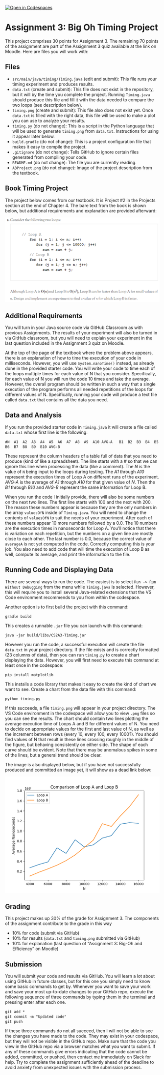 [![Open in Codespaces](https://classroom.github.com/assets/launch-codespace-7f7980b617ed060a017424585567c406b6ee15c891e84e1186181d67ecf80aa0.svg)](https://classroom.github.com/open-in-codespaces?assignment_repo_id=13683537)
# Assignment 3: Big Oh Timing Project

This project comprises 30 points for Assignment 3. The remaining 70 points of the assignment are part of the Assignment 3 quiz available at the link on Moodle. Here are files you will work with:

## Files

- `src/main/java/timing/Timing.java` (edit and submit): This file runs your timing experiment and produces results.
- `data.txt` (create and submit): This file does not exist in the repository, but it will by the time you complete the project. Running `Timing.java` should produce this file and fill it with the data needed to compare the two loops (see description below).
- `timing.png` (create and submit): This file also does not exist yet. Once `data.txt` is filled with the right data, this file will be used to make a plot you can use to analyze your results.
- `timing.py` (do not change): This is a script in the Python language that will be used to generate `timing.png` from `data.txt`. Instructions for using it appear later below.
- `build.gradle` (do not change): This is a project configuration file that makes it easy to compile the project.
- `.gitignore` (do not change): Tells GitHub to ignore certain files generated from compiling your code.
- `README.md` (do not change): The file you are currently reading.
- `A3Project.png` (do not change): Image of the project description from the textbook.

## Book Timing Project

The project below comes from our textbook. It is Project #2 in the Projects section at the end of Chapter 4. The bare text from the book is shown below, but additional requirements and explanation are provided afterward:

![Project description from book](A3Project.png)

## Additional Requirements

You will turn in your Java source code via GitHub Classroom as with previous Assignments. The results of your experiment will also be turned in via GitHub classroom, but you will need to explain your experiment in the last question included in the Assignment 3 quiz on Moodle.

At the top of the page of the textbook where the problem above appears, there is an explanation of how to time the execution of your code in milliseconds. However, you will use `System.nanoTime()` instead, as already done in the provided starter code. You will write your code to time each of the loops multiple times for each value of N that you consider. Specifically, for each value of N you will run the code 10 times and take the average. However, the overall program should be written in such a way that a single execution of the program performs all needed repetitions of the loops for different values of N. Specifically, running your code will produce a text file called `data.txt` that contains all the data you need.

## Data and Analysis

If you run the provided starter code in `Timing.java` it will create a file called `data.txt` whose first line is the following:
```
#N	A1	A2	A3	A4	A5	A6	A7	A8	A9	A10	AVG-A	B1	B2	B3	B4	B5	B6	B7	B8	B9	B10	AVG-B
```

These represent the column headers of a table full of data that you need to produce (kind of like a spreadsheet). The line starts with a *#* so that we can ignore this line when processing the data (like a comment). The *N* is the value of `N` being input to the loops during testing. The *A1* through *A10* represent the execution times of Loop A on different runs of the experiment. *AVG-A* is the average of *A1* through *A10* for that given value of *N*. Then the *B1* through *B10* and *AVG-B* represent the same information for Loop B.

When you run the code I initially provide, there will also be some numbers on the next two lines. The first line starts with 100 and the next with 200. The reason these numbers appear is because they are the only numbers in the array `valuesOfN` inside of `Timing.java`. You will need to change the contents of `valuesOfN` to suit the needs of your experiment. After each of these numbers appear 10 more numbers followed by a 0.0. The 10 numbers are the execution times in nanoseconds for Loop A. You'll notice that there is variation on each repetition, but the numbers on a given line are mostly close to each other. The last number is 0.0, because the correct value of `averageA` is not yet computed in the code. Correctly computing this is your job. You also need to add code that will time the execution of Loop B as well, compute its average, and print the information to the file.

## Running Code and Displaying Data

There are several ways to run the code. The easiest is to select `Run -> Run Without Debugging` from the menu while `Timing.java` is selected. However, this will require you to install several Java-related extensions that the VS Code environment recommends to you from within the codespace.

Another option is to first build the project with this command:

```
gradle build
```

This creates a runnable `.jar` file you can launch with this command:

```
java -jar build/libs/CS2A3-Timing.jar
```

However you run the code, a successful execution will create the file `data.txt` in your project directory. If the file exists and is correctly formatted (23 columns of data), then you can run `timing.py` to create a chart displaying the data. However, you will first need to execute this command at least once in the codespace:

```
pip install matplotlib
```

This installs a code library that makes it easy to create the kind of chart we want to see. Create a chart from the data file with this command:

```
python timing.py
```

If this succeeds, a file `timing.png` will appear in your project directory. The VS Code environment in the codespace will allow you to view `.png` files so you can see the results. The chart should contain two lines plotting the average execution time of Loops A and B for different values of N. You need to decide on appropriate values for the first and last value of N, as well as the increment between rows (every 10, every 100, every 1000?). You should find values of N that result in these lines crossing roughly in the middle of the figure, but behaving consistently on either side. The shape of each curve should be evident. Note that there may be anomalous spikes in some of the lines, but a general trend should be clear.

The image is also displayed below, but if you have not successfully produced and committed an image yet, it will show as a dead link below:

![Chart of results if previously produced](timing.png)

## Grading

This project makes up 30% of the grade for Assignment 3. The components of the assignment contribute to the grade in this way 

- 10% for code (submit via GitHub)
- 10% for results (`data.txt` and `timing.png` submitted via GitHub)
- 10% for explanation (last question of “Assignment 3: Big-Oh and Efficiency” on Moodle)

## Submission

You will submit your code and results via GitHub. You will learn a lot about using GitHub in future classes, but for this one you simply need to know some basic commands to get by. Whenever you want to save your work and save your most up-to-date changes to your GitHub repo, execute the following sequence of three commands by typing them in the terminal and pressing enter after each one.

```
git add *
git commit -m "Updated code"
git push
```

If these three commands do not all succeed, then I will not be able to see the changes you have made to the code. They may exist in your codespace, but they will not be visible in the GitHub repo. Make sure that the code you view in the GitHub repo via a browser matches what you want to submit. If any of these commands give errors indicating that the code cannot be added, committed, or pushed, then contact me immediately on Slack for help. Try to complete the assignment sufficiently ahead of the deadline to avoid anxiety from unexpected issues with the submission process.
